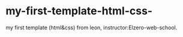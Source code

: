 # my-first-template-html-css-
my first template (html&amp;css) from leon, instructor:Elzero-web-school.
